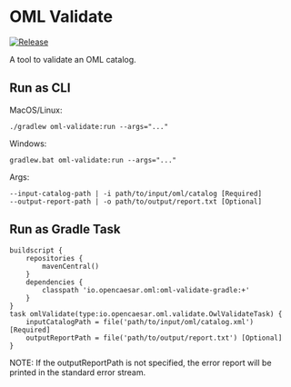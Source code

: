 # OML Validate

[![Release](https://img.shields.io/github/v/tag/opencaesar/oml-tools?label=release)](https://github.com/opencaesar/oml-tools/releases/latest)

A tool to validate an OML catalog.

## Run as CLI

MacOS/Linux:
```
./gradlew oml-validate:run --args="..."
```
Windows:
```
gradlew.bat oml-validate:run --args="..."
```
Args:
```
--input-catalog-path | -i path/to/input/oml/catalog [Required]
--output-report-path | -o path/to/output/report.txt [Optional]
```

## Run as Gradle Task
```
buildscript {
	repositories {
  		mavenCentral()
	}
	dependencies {
		classpath 'io.opencaesar.oml:oml-validate-gradle:+'
	}
}
task omlValidate(type:io.opencaesar.oml.validate.OwlValidateTask) {
	inputCatalogPath = file('path/to/input/oml/catalog.xml') [Required]
	outputReportPath = file('path/to/output/report.txt') [Optional]
}               
```

NOTE: If the outputReportPath is not specified, the error report will be printed in the standard error stream.
